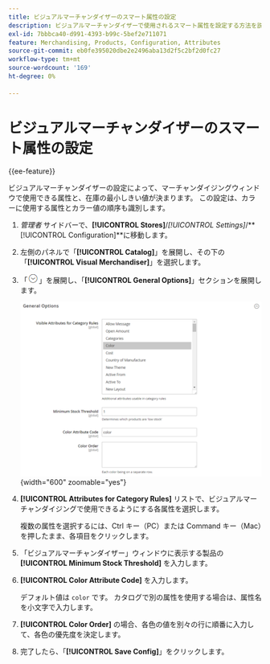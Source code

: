 ```yaml
---
title: ビジュアルマーチャンダイザーのスマート属性の設定
description: ビジュアルマーチャンダイザーで使用されるスマート属性を設定する方法を説明します。
exl-id: 7bbbca40-d991-4393-b99c-5bef2e711071
feature: Merchandising, Products, Configuration, Attributes
source-git-commit: eb0fe395020dbe2e2496aba13d2f5c2bf2d0fc27
workflow-type: tm+mt
source-wordcount: '169'
ht-degree: 0%

---
```


# ビジュアルマーチャンダイザーのスマート属性の設定

{{ee-feature}}

ビジュアルマーチャンダイザーの設定によって、マーチャンダイジングウィンドウで使用できる属性と、在庫の最小しきい値が決まります。 この設定は、カラーに使用する属性とカラー値の順序も識別します。

1. _管理者_ サイドバーで、**[!UICONTROL Stores]**/_[!UICONTROL Settings]_/**[!UICONTROL Configuration]**に移動します。

1. 左側のパネルで「**[!UICONTROL Catalog]**」を展開し、その下の「**[!UICONTROL Visual Merchandiser]**」を選択します。

1. 「![ 展開セレクター ](../assets/icon-display-expand.png)」を展開し、「**[!UICONTROL General Options]**」セクションを展開します。

   ![ カタログ設定 – 視覚的なマーチャンダイザー ](../configuration-reference/catalog/assets/catalog-visual-merchandiser-general-options.png){width="600" zoomable="yes"}

1. **[!UICONTROL Attributes for Category Rules]** リストで、ビジュアルマーチャンダイジングで使用できるようにする各属性を選択します。

   複数の属性を選択するには、Ctrl キー（PC）または Command キー（Mac）を押したまま、各項目をクリックします。

1. 「ビジュアルマーチャンダイザー」ウィンドウに表示する製品の **[!UICONTROL Minimum Stock Threshold]** を入力します。

1. **[!UICONTROL Color Attribute Code]** を入力します。

   デフォルト値は `color` です。 カタログで別の属性を使用する場合は、属性名を小文字で入力します。

1. **[!UICONTROL Color Order]** の場合、各色の値を別々の行に順番に入力して、各色の優先度を決定します。

1. 完了したら、「**[!UICONTROL Save Config]**」をクリックします。
